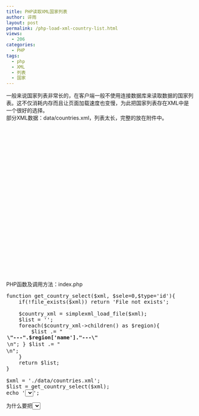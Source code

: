 ```yaml
---
title: PHP读取XML国家列表
author: 谇雨
layout: post
permalink: /php-load-xml-country-list.html
views:
  - 206
categories:
  - PHP
tags:
  - php
  - XML
  - 列表
  - 国家
---
```

一般来说国家列表非常长的，在客户端一般不使用连接数据库来读取数据的国家列表。这不仅消耗内存而且让页面加载速度也变慢，为此把国家列表存在XML中是一个很好的选择。  
部分XML数据：data/countries.xml，列表太长，完整的放在附件中。

<pre class="lang:xhtml decode:true " ><?xml version="1.0" encoding="utf-8"?>
<countries>
	<region id="1" name="America">
		<country id="92" name="Uruguay" code="UY" />
		<country id="93" name="Venezuela" code="VE" />
	</region>
	<region id="2" name="Europe">
		<country id="169" name="Ukraine" code="UA" />
		<country id="232" name="United Arab Emirates" code="AE" />
		<country id="174" name="United Kingdom" code="UK" />
	</region>
	<region id="3" name="Asia">
		<country id="59" name="Turkmenistan" code="TM" />
		<country id="65" name="Yemen" code="YE" />
	</region>
	<region id="4" name="Africa">
		<country id="135" name="Nigeria" code="NG" />
		<country id="125" name="Rwanda" code="RW" />
		<country id="117" name="Zimbabwe" code="ZW" />
	</region>
		<country id="149" name="Papua New Guinea" code="PG" />
		<country id="152" name="Samoa" code="WS" />
		<country id="155" name="Tonga" code="TO" />
		<country id="156" name="Vanuatu" code="VU" />
	</region>
</countries></pre>

<!--more-->

  
PHP函数及调用方法：index.php

<pre class="lang:php decode:true " >function get_country_select($xml, $sele=0,$type='id'){
	if(!file_exists($xml)) return 'File not exists';
	
	$country_xml = simplexml_load_file($xml);	
	$list = '';
	foreach($country_xml->children() as $region){		
		$list .= "<optgroup label=\"---".$region['name']."---\">\n";
		foreach($region->children() as $country){
  		$country_id   = $country['id'];
  		$country_name = $country['name'];
  		$list.='<option value="';
			if($type == 'id'){
				$list .= $country_id.'"';
				if($sele == $country_id) $list.= ' selected';
			}else{     	
				$list.= $country_name.'"';
				if($sele == $country_name) $list.= ' selected';
			}
     	$list .= '>'.$country_name."</option>\n";
  	}
		$list .= "</optgroup>\n";
	}
	return $list;
}

$xml = './data/countries.xml';
$list = get_country_select($xml);
echo '<select id=country>';
echo $list;
echo '</select>';</pre>

为什么要把<select>写在函数外面呢？因为往往select需要id,name毕竟提交表单需要一些信息，个人并不喜欢函数带太多参数。  
国家列表完整XML下载：<a href= 'http://blog.crackedzone.com/wp-content/uploads/2010/09/countries.zip' rel='attachment wp-att-52'>countries.xml</a>